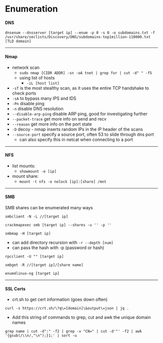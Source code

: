 # Enumeration

#### DNS

```shell-session
dnsenum --dnsserver [target ip] --enum -p 0 -s 0 -o subdomains.txt -f /usr/share/seclists/Discovery/DNS/subdomains-top1million-110000.txt [TLD domain]
```

***

#### Nmap

* network scan
  * `sudo nmap [CIDR ADDR] -sn -oA tnet | grep for | cut -d" " -f5`
  * using list of hosts
    * `-iL [host list]`
* `-sT` is the most stealthy scan, as it uses the entire TCP handshake to check ports
* `-sA` to bypass many IPS and IDS
* `-Pn` disable ping
* `-n` disable DNS resolution
* `--disable-arp-ping` disable ARP ping, good for investigating further
* `--packet-trace` get more info on send and recv
* `--reason` get more info on the port state
* `-D` decoy - nmap inserts random IPs in the IP header of the scans
* `--source-port` specify a source port, often 53 to slide through dns port
  * can also specify this in netcat when connecting to a port

***

#### NFS

* list mounts:
  * `showmount -e [ip]`
* mount share:
  * `mount -t nfs -o nolock [ip]:[share] /mnt`

***

#### SMB

SMB shares can be enumerated many ways

```
smbclient -N -L //[target ip]
```

```
crackmapexec smb [target ip] --shares -u '' -p ''
```

```
smbmap -H [target ip]
```

* can add directory recursion with `-r --depth [num]`
* can pass the hash with -p (password or hash)

```
rpcclient -U "" [target ip]
```

```
smbget -R //[target ip]/[share name]
```

```
enum4linux-ng [target ip]
```

***

#### SSL Certs

* crt.sh to get cert information (goes down often)

```shell-session
curl -s https://crt.sh/\?q\=[domain]\&output\=json | jq .
```

* Add this string of commands to grep, cut and awk the unique domain names

```shell-session
grep name | cut -d":" -f2 | grep -v "CN=" | cut -d'"' -f2 | awk '{gsub(/\\n/,"\n");}1;' | sort -u
```

